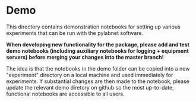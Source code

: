 # Demo

This directory contains demonstration notebooks for setting up various experiments that can be run with the pylabnet software.

**When developing new functionality for the package, please add and test demo notebooks (including auxiliary notebooks for logging + equipment servers) before merging your changes into the master branch!**

The idea is that the notebooks in the demo folder can be copied into a new "experiment" directory on a local machine and used immediately for experiments. If substantial changes are then made to the notebook, please update the relevant demo diretory on github so the most up-to-date, functional notebooks are accessible to all users.
